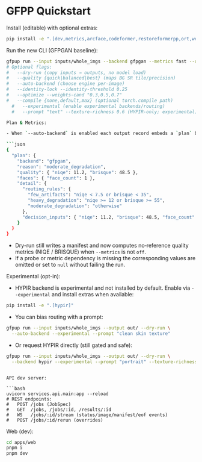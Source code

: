 # GFPP Quickstart

Install (editable) with optional extras:

```bash
pip install -e ".[dev,metrics,arcface,codeformer,restoreformerpp,ort,web]"
```

Run the new CLI (GFPGAN baseline):

```bash
gfpup run --input inputs/whole_imgs --backend gfpgan --metrics fast --output out/
# Optional flags:
#   --dry-run (copy inputs → outputs, no model load)
#   --quality {quick|balanced|best} (maps BG SR tile/precision)
#   --auto-backend (choose engine per-image)
#   --identity-lock --identity-threshold 0.25
#   --optimize --weights-cand "0.3,0.5,0.7"
#   --compile {none,default,max} (optional torch.compile path)
  #   --experimental (enable experimental backends/routing)
  #   --prompt "text" --texture-richness 0.6 (HYPIR-only; experimental)

Plan & Metrics:

- When `--auto-backend` is enabled each output record embeds a `plan` block:

```json
{
  "plan": {
    "backend": "gfpgan",
    "reason": "moderate_degradation",
    "quality": { "niqe": 11.2, "brisque": 48.5 },
    "faces": { "face_count": 1 },
    "detail": {
      "routing_rules": {
        "few_artifacts": "niqe < 7.5 or brisque < 35",
        "heavy_degradation": "niqe >= 12 or brisque >= 55",
        "moderate_degradation": "otherwise"
      },
      "decision_inputs": { "niqe": 11.2, "brisque": 48.5, "face_count": 1 }
    }
  }
}
```

- Dry-run still writes a manifest and now computes no‑reference quality metrics (NIQE / BRISQUE) when `--metrics` is not `off`.
- If a probe or metric dependency is missing the corresponding values are omitted or set to `null` without failing the run.

Experimental (opt-in):

- HYPIR backend is experimental and not installed by default. Enable via `--experimental` and install extras when available:

```bash
pip install -e ".[hypir]"
```

- You can bias routing with a prompt:

```bash
gfpup run --input inputs/whole_imgs --output out/ --dry-run \
  --auto-backend --experimental --prompt "clean skin texture"
```

- Or request HYPIR directly (still gated and safe):

```bash
gfpup run --input inputs/whole_imgs --output out/ --dry-run \
  --backend hypir --experimental --prompt "portrait" --texture-richness 0.7
```
```

API dev server:

```bash
uvicorn services.api.main:app --reload
# REST endpoints:
#   POST /jobs (JobSpec)
#   GET  /jobs, /jobs/:id, /results/:id
#   WS   /jobs/:id/stream (status/image/manifest/eof events)
#   POST /jobs/:id/rerun (overrides)
```

Web (dev):

```bash
cd apps/web
pnpm i
pnpm dev
```
